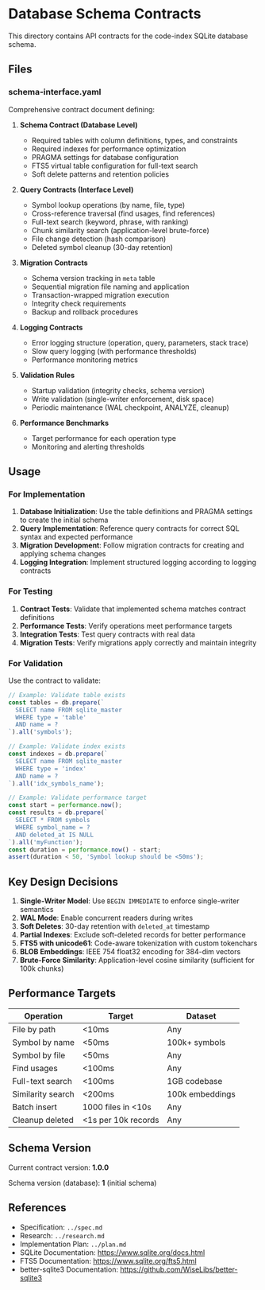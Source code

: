 # Database Schema Contracts

This directory contains API contracts for the code-index SQLite database schema.

## Files

### schema-interface.yaml

Comprehensive contract document defining:

1. **Schema Contract (Database Level)**
   - Required tables with column definitions, types, and constraints
   - Required indexes for performance optimization
   - PRAGMA settings for database configuration
   - FTS5 virtual table configuration for full-text search
   - Soft delete patterns and retention policies

2. **Query Contracts (Interface Level)**
   - Symbol lookup operations (by name, file, type)
   - Cross-reference traversal (find usages, find references)
   - Full-text search (keyword, phrase, with ranking)
   - Chunk similarity search (application-level brute-force)
   - File change detection (hash comparison)
   - Deleted symbol cleanup (30-day retention)

3. **Migration Contracts**
   - Schema version tracking in `meta` table
   - Sequential migration file naming and application
   - Transaction-wrapped migration execution
   - Integrity check requirements
   - Backup and rollback procedures

4. **Logging Contracts**
   - Error logging structure (operation, query, parameters, stack trace)
   - Slow query logging (with performance thresholds)
   - Performance monitoring metrics

5. **Validation Rules**
   - Startup validation (integrity checks, schema version)
   - Write validation (single-writer enforcement, disk space)
   - Periodic maintenance (WAL checkpoint, ANALYZE, cleanup)

6. **Performance Benchmarks**
   - Target performance for each operation type
   - Monitoring and alerting thresholds

## Usage

### For Implementation

1. **Database Initialization**: Use the table definitions and PRAGMA settings to create the initial schema
2. **Query Implementation**: Reference query contracts for correct SQL syntax and expected performance
3. **Migration Development**: Follow migration contracts for creating and applying schema changes
4. **Logging Integration**: Implement structured logging according to logging contracts

### For Testing

1. **Contract Tests**: Validate that implemented schema matches contract definitions
2. **Performance Tests**: Verify operations meet performance targets
3. **Integration Tests**: Test query contracts with real data
4. **Migration Tests**: Verify migrations apply correctly and maintain integrity

### For Validation

Use the contract to validate:

```typescript
// Example: Validate table exists
const tables = db.prepare(`
  SELECT name FROM sqlite_master
  WHERE type = 'table'
  AND name = ?
`).all('symbols');

// Example: Validate index exists
const indexes = db.prepare(`
  SELECT name FROM sqlite_master
  WHERE type = 'index'
  AND name = ?
`).all('idx_symbols_name');

// Example: Validate performance target
const start = performance.now();
const results = db.prepare(`
  SELECT * FROM symbols
  WHERE symbol_name = ?
  AND deleted_at IS NULL
`).all('myFunction');
const duration = performance.now() - start;
assert(duration < 50, 'Symbol lookup should be <50ms');
```

## Key Design Decisions

1. **Single-Writer Model**: Use `BEGIN IMMEDIATE` to enforce single-writer semantics
2. **WAL Mode**: Enable concurrent readers during writes
3. **Soft Deletes**: 30-day retention with `deleted_at` timestamp
4. **Partial Indexes**: Exclude soft-deleted records for better performance
5. **FTS5 with unicode61**: Code-aware tokenization with custom tokenchars
6. **BLOB Embeddings**: IEEE 754 float32 encoding for 384-dim vectors
7. **Brute-Force Similarity**: Application-level cosine similarity (sufficient for 100k chunks)

## Performance Targets

| Operation | Target | Dataset |
|-----------|--------|---------|
| File by path | <10ms | Any |
| Symbol by name | <50ms | 100k+ symbols |
| Symbol by file | <50ms | Any |
| Find usages | <100ms | Any |
| Full-text search | <100ms | 1GB codebase |
| Similarity search | <200ms | 100k embeddings |
| Batch insert | 1000 files in <10s | Any |
| Cleanup deleted | <1s per 10k records | Any |

## Schema Version

Current contract version: **1.0.0**

Schema version (database): **1** (initial schema)

## References

- Specification: `../spec.md`
- Research: `../research.md`
- Implementation Plan: `../plan.md`
- SQLite Documentation: https://www.sqlite.org/docs.html
- FTS5 Documentation: https://www.sqlite.org/fts5.html
- better-sqlite3 Documentation: https://github.com/WiseLibs/better-sqlite3
